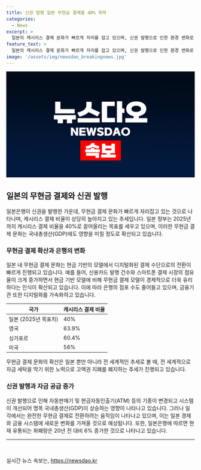 ```yaml
---
title: 신권 발행 일본 무현금 결제율 40% 육박
categories:
  - News
excerpt: >
  일본의 캐시리스 결제 문화가 빠르게 자리를 잡고 있으며, 신권 발행으로 인한 환경 변화로 인해 무현금 결제로의 전환 움직임이 나타나고 있다. 2023년 39%인 캐시리스 결제 비율은 2025년에는 40%로 육박하며, 이에 따른 시스템 개선으로 GDP는 0.27% 증가할 전망이다. 그러나 이에 대한 우려도 있으며, 일본의 무현금 결제 비중은 주요국 대비 뒤처지고 있음이 평가되고 있다. 추가로 고액권 지폐 폐지 추세와 은행의 변화 등이 이어지고 있다.
feature_text: >
  일본의 캐시리스 결제 문화가 빠르게 자리를 잡고 있으며, 신권 발행으로 인한 환경 변화로 인해 무현금 결제로의 전환 움직임이 나타나고 있다. 2023년 39%인 캐시리스 결제 비율은 2025년에는 40%로 육박하며, 이에 따른 시스템 개선으로 GDP는 0.27% 증가할 전망이다. 그러나 이에 대한 우려도 있으며, 일본의 무현금 결제 비중은 주요국 대비 뒤처지고 있음이 평가되고 있다. 추가로 고액권 지폐 폐지 추세와 은행의 변화 등이 이어지고 있다.
image: '/assets/img/newsdao_breakingnews.jpg'
---
```


<p><img src="/assets/img/newsdao_breakingnews.jpg" alt="firstkoreanews 속보" /></p>

<h2 data-ke-size="size26">일본의 무현금 결제와 신권 발행</h2>

<p data-ke-size="size16">일본은행이 신권을 발행한 가운데, 무현금 결제 문화가 빠르게 자리잡고 있는 것으로 나타나며, 캐시리스 결제 비율이 상당히 높아지고 있는 추세입니다. 일본 정부는 2025년까지 캐시리스 결제 비율을 40%로 끌어올리는 목표를 세우고 있으며, 이러한 무현금 결제 문화는 국내총생산(GDP)에도 영향을 미칠 정도로 확산되고 있습니다.</p>

<h3>무현금 결제 확산과 은행의 변화</h3>

<p data-ke-size="size16">일본 내 무현금 결제 문화는 현금 기반의 모델에서 디지털화된 결제 수단으로의 전환이 빠르게 진행되고 있습니다. 예를 들어, 신용카드 발행 건수와 스마트폰 결제 시장의 점유율이 크게 증가하면서 현금 기반 모델에 비해 무현금 결제 모델이 경제적으로 더욱 유리하다는 인식이 확산되고 있습니다. 이에 따라 은행의 점포 수도 줄어들고 있으며, 금융기관 또한 디지털화를 가속화하고 있습니다.</p>

<table>
<thead>
<tr>
<th>국가</th>
<th>캐시리스 결제 비율</th>
</tr>
</thead>
<tbody>
<tr>
<td>일본 (2025년 목표치)</td>
<td>40%</td>
</tr>
<tr>
<td>영국</td>
<td>63.9%</td>
</tr>
<tr>
<td>싱가포르</td>
<td>60.4%</td>
</tr>
<tr>
<td>미국</td>
<td>56%</td>
</tr>
</tbody>
</table>

<p data-ke-size="size16">무현금 결제 문화의 확산은 일본 뿐만 아니라 전 세계적인 추세로 볼 때, 전 세계적으로 자금 세탁을 막기 위한 노력으로 고액권 지폐를 폐지하는 추세가 진행되고 있습니다.</p>

<h3>신권 발행과 자금 공급 증가</h3>

<p data-ke-size="size16">신권 발행으로 인해 자동판매기 및 현금자동인출기(ATM) 등의 기종이 변경되고 시스템이 개선되어 명목 국내총생산(GDP)이 상승하는 영향이 나타나고 있습니다. 그러나 일각에서는 완전한 무현금 결제로 전환하려는 움직임이 나타나고 있으며, 이는 일본 경제와 금융 시스템에 새로운 변화를 가져올 것으로 예상됩니다. 또한, 일본은행에 따르면 현재 유통되는 화폐량은 20년 전 대비 6% 증가한 것으로 나타나고 있습니다.</p>

<hr>

<p data-ke-size="size16">&nbsp;</p>
실시간 뉴스 속보는, <a href="https://newsdao.kr" rel="dofollow">https://newsdao.kr</a>


